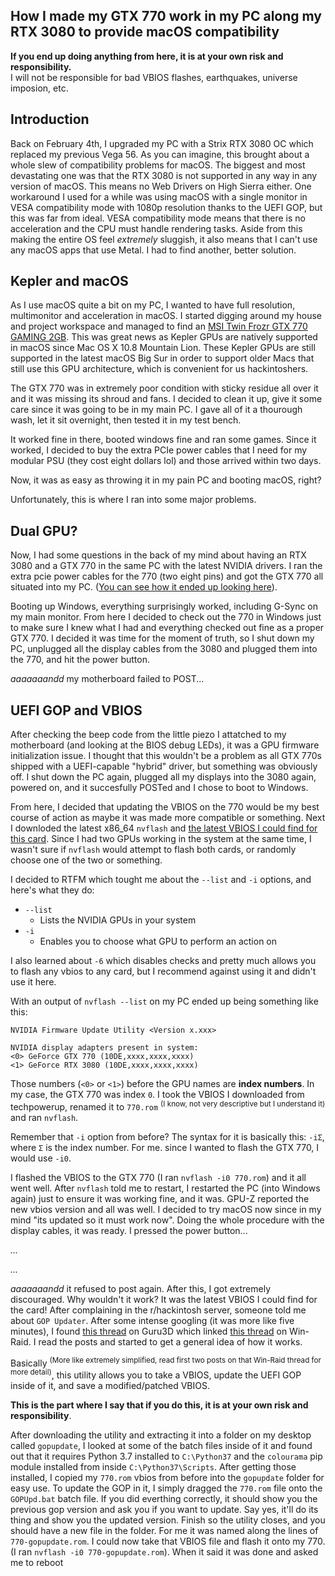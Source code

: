 ## How I made my GTX 770 work in my PC along my RTX 3080 to provide macOS compatibility
**If you end up doing anything from here, it is at your own risk and responsibility.**\
I will not be responsible for bad VBIOS flashes, earthquakes, universe imposion, etc.

## Introduction
Back on February 4th, I upgraded my PC with a Strix RTX 3080 OC which replaced my previous Vega 56. As you can imagine, this brought about a whole slew of compatibility problems for macOS. The biggest and most devastating one was that the RTX 3080 is not supported in any way in any version of macOS. This means no Web Drivers on High Sierra either. One workaround I used for a while was using macOS with a single monitor in VESA compatibility mode with 1080p resolution thanks to the UEFI GOP, but this was far from ideal. VESA compatibility mode means that there is no acceleration and the CPU must handle rendering tasks. Aside from this making the entire OS feel *extremely* sluggish, it also means that I can't use any macOS apps that use Metal. I had to find another, better solution.

## Kepler and macOS
As I use macOS quite a bit on my PC, I wanted to have full resolution, multimonitor and acceleration in macOS. I started digging around my house and project workspace and managed to find an [MSI Twin Frozr GTX 770 GAMING 2GB](https://www.msi.com/Graphics-Card/N770-TF-2GD5OC/Specification). This was great news as Kepler GPUs are natively supported in macOS since Mac OS X 10.8 Mountain Lion. These Kepler GPUs are still supported in the latest macOS Big Sur in order to support older Macs that still use this GPU architecture, which is convenient for us hackintoshers.

The GTX 770 was in extremely poor condition with sticky residue all over it and it was missing its shroud and fans. I decided to clean it up, give it some care since it was going to be in my main PC. I gave all of it a thourough wash, let it sit overnight, then tested it in my test bench.

It worked fine in there, booted windows fine and ran some games. Since it worked, I decided to buy the extra PCIe power cables that I need for my modular PSU (they cost eight dollars lol) and those arrived within two days.

Now, it was as easy as throwing it in my pain PC and booting macOS, right?

Unfortunately, this is where I ran into some major problems.

## Dual GPU?
Now, I had some questions in the back of my mind about having an RTX 3080 and a GTX 770 in the same PC with the latest NVIDIA drivers. I ran the extra pcie power cables for the 770 (two eight pins) and got the GTX 770 all situated into my PC. ([You can see how it ended up looking here](https://twitter.com/thatsniceguy/status/1378241011621580802?s=21)).

Booting up Windows, everything surprisingly worked, including G-Sync on my main monitor. From here I decided to check out the 770 in Windows just to make sure I knew what I had and everything checked out fine as a proper GTX 770. I decided it was time for the moment of truth, so I shut down my PC, unplugged all the display cables from the 3080 and plugged them into the 770, and hit the power button.

*aaaaaaandd* my motherboard failed to POST...

## UEFI GOP and VBIOS
After checking the beep code from the little piezo I attatched to my motherboard (and looking at the BIOS debug LEDs), it was a GPU firmware initialization issue. I thought that this wouldn't be a problem as all GTX 770s shipped with a UEFI-capable "hybrid" driver, but something was obviously off. I shut down the PC again, plugged all my displays into the 3080 again, powered on, and it succesfully POSTed and I chose to boot to Windows.

From here, I decided that updating the VBIOS on the 770 would be my best course of action as maybe it was made more compatible or something. Next I downloded the latest x86_64 `nvflash` and [the latest VBIOS I could find for this card](https://www.techpowerup.com/vgabios/160720/msi-gtx770-2048-140530). Since I had two GPUs working in the system at the same time, I wasn't sure if `nvflash` would attempt to flash both cards, or randomly choose one of the two or something. 

I decided to RTFM which tought me about the `--list` and `-i` options, and here's what they do:
- `--list`
  - Lists the NVIDIA GPUs in your system
- `-i`
  - Enables you to choose what GPU to perform an action on

I also learned about `-6` which disables checks and pretty much allows you to flash any vbios to any card, but I recommend against using it and didn't use it here.

With an  output of `nvflash --list` on my PC ended up being something like this:
```
NVIDIA Firmware Update Utility <Version x.xxx>

NVIDIA display adapters present in system:
<0> GeForce GTX 770 (10DE,xxxx,xxxx,xxxx)
<1> GeForce RTX 3080 (10DE,xxxx,xxxx,xxxx)
```

Those numbers (`<0>` or `<1>`) before the GPU names are **index numbers**. In my case, the GTX 770 was index `0`. I took the VBIOS I downloaded from techpowerup, renamed it to `770.rom` <sup>(I know, not very descriptive but I understand it)</sup> and ran `nvflash`.

Remember that `-i` option from before? The syntax for it is basically this: `-iΣ`, where `Σ` is the index number. For me. since I wanted to flash the GTX 770, I would use `-i0`.

I flashed the VBIOS to the GTX 770 (I ran `nvflash -i0 770.rom`) and it all went well. After `nvflash` told me to restart, I restarted the PC (into Windows again) just to ensure it was working fine, and it was. GPU-Z reported the new vbios version and all was well. I decided to try macOS now since in my mind "its updated so it must work now". Doing the whole procedure with the display cables, it was ready. I pressed the power button...

*...*

*...*

*aaaaaaandd* it refused to post again. After this, I got extremely discouraged. Why wouldn't it work? It was the latest VBIOS I could find for the card! After complaining in the r/hackintosh server, someone told me about `GOP Updater`. After some intense googling (it was more like five minutes), I found [this thread](https://forums.guru3d.com/threads/display-port-gop-updater-guide-fix-blanking-screens-and-improve-monitor-compatibility.421417/) on Guru3D which linked [this thread](https://www.win-raid.com/t892f16-AMD-and-Nvidia-GOP-update-No-requests-DIY.html) on Win-Raid. I read the posts and started to get a general idea of how it works. 

Basically <sup>(More like extremely simplified, read first two posts on that Win-Raid thread for more detail)</sup>, this utility allows you to take a VBIOS, update the UEFI GOP inside of it, and save a modified/patched VBIOS.

**This is the part where I say that if you do this, it is at your own risk and responsibility**.

After downloading the utility and extracting it into a folder on my desktop called `gopupdate`, I looked at some of the batch files inside of it and found out that it requires Python 3.7 installed to `C:\Python37` and the `colourama` pip module installed from inside `C:\Python37\Scripts`. After getting those installed, I copied my `770.rom` vbios from before into the `gopupdate` folder for easy use. To update the GOP in it, I simply dragged the `770.rom` file onto the `GOPUpd.bat` batch file. If you did everthing correctly, it should show you the previous gop version and ask you if you want to update. Say yes, it'll do its thing and show you the updated version. Finish so the utility closes, and you should have a new file in the folder. For me it was named along the lines of `770-gopupdate.rom`. I could now take that VBIOS file and flash it onto my 770. (I ran `nvflash -i0 770-gopupdate.rom`). When it said it was done and asked me to reboot
